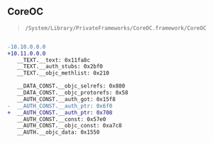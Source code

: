 ## CoreOC

> `/System/Library/PrivateFrameworks/CoreOC.framework/CoreOC`

```diff

-10.10.0.0.0
+10.11.0.0.0
   __TEXT.__text: 0x11fa8c
   __TEXT.__auth_stubs: 0x2bf0
   __TEXT.__objc_methlist: 0x210

   __DATA_CONST.__objc_selrefs: 0x880
   __DATA_CONST.__objc_protorefs: 0x58
   __AUTH_CONST.__auth_got: 0x15f8
-  __AUTH_CONST.__auth_ptr: 0x6f0
+  __AUTH_CONST.__auth_ptr: 0x708
   __AUTH_CONST.__const: 0x57e0
   __AUTH_CONST.__objc_const: 0xa7c8
   __AUTH.__objc_data: 0x1550

```
